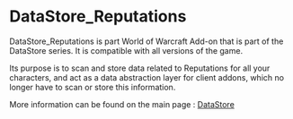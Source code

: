 # DataStore_Reputations

DataStore_Reputations is part World of Warcraft Add-on that is part of the DataStore series.
It is compatible with all versions of the game.

Its purpose is to scan and store data related to Reputations for all your characters, and act as a data abstraction layer for client addons, which no longer have to scan or store this information.

More information can be found on the main page : [DataStore](https://github.com/Thaoky/DataStore)
